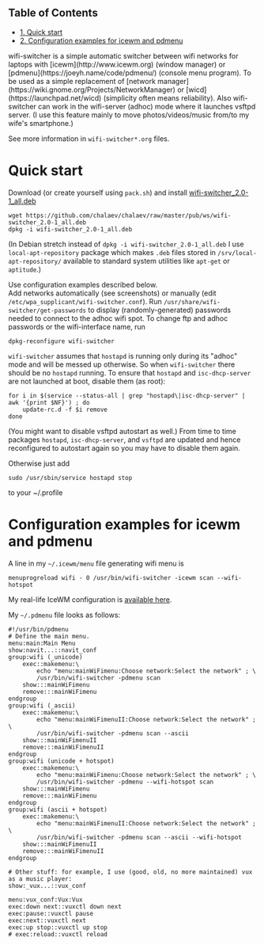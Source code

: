 <div id="table-of-contents">
<h2>Table of Contents</h2>
<div id="text-table-of-contents">
<ul>
<li><a href="#orgb863285">1. Quick start</a></li>
<li><a href="#orgee545b5">2. Configuration examples for icewm and pdmenu</a></li>
</ul>
</div>
</div>
wifi-switcher is a simple automatic switcher between wifi networks for laptops with
[icewm](http://www.icewm.org) (window manager) or [pdmenu](https://joeyh.name/code/pdmenu/) (console menu program).
To be used as a simple replacement of [network manager](https://wiki.gnome.org/Projects/NetworkManager) or [wicd](https://launchpad.net/wicd) (simplicity often means reliability).
Also wifi-switcher can work in the wifi-server (adhoc) mode where it launches vsftpd server.
(I use this feature mainly to move photos/videos/music from/to my wife's smartphone.)

See more information in `wifi-switcher*.org` files.


<a id="orgb863285"></a>

# Quick start

Download (or create yourself using `pack.sh`) and install [wifi-switcher\_2.0-1\_all.deb](https://github.com/chalaev/chalaev/raw/master/pub/ws/wifi-switcher_2.0-1_all.deb)

    wget https://github.com/chalaev/chalaev/raw/master/pub/ws/wifi-switcher_2.0-1_all.deb
    dpkg -i wifi-switcher_2.0-1_all.deb

(In Debian stretch instead of `dpkg -i wifi-switcher_2.0-1_all.deb`
I use `local-apt-repository` package which makes `.deb` files stored in
`/srv/local-apt-repository/` available to standard system utilities like
`apt-get` or `aptitude`.)

Use configuration examples described below.  
Add networks automatically (see screenshots) or manually (edit `/etc/wpa_supplicant/wifi-switcher.conf`).
Run `/usr/share/wifi-switcher/get-passwords` to display (randomly-generated) passwords needed to connect to the adhoc wifi spot.
To change ftp and adhoc passwords or the wifi-interface name, run

    dpkg-reconfigure wifi-switcher

`wifi-switcher` assumes that `hostapd` is running only during its "adhoc" mode and will be messed up otherwise.
So when `wifi-switcher` there should be no `hostapd` running.
To ensure that `hostapd` and `isc-dhcp-server` are not launched at boot, disable them (as root):

    for i in $(service --status-all | grep "hostapd\|isc-dhcp-server" | awk '{print $NF}') ; do
        update-rc.d -f $i remove
    done

(You might want to disable vsftpd autostart as well.)
From time to time packages `hostapd`,  `isc-dhcp-server`, and `vsftpd` are updated and hence reconfigured to autostart again so you
may have to disable them again.

Otherwise just add

    sudo /usr/sbin/service hostapd stop

to your ~/.profile


<a id="orgee545b5"></a>

# Configuration examples for icewm and pdmenu

A line in my `~/.icewm/menu` file generating wifi menu is

    menuprogreload wifi - 0 /usr/bin/wifi-switcher -icewm scan --wifi-hotspot

My real-life IceWM configuration is [available here](https://github.com/chalaev/chalaev/tree/master/pub/skel/dot.icewm).

My `~/.pdmenu` file looks as follows:

    #!/usr/bin/pdmenu
    # Define the main menu.
    menu:main:Main Menu
    show:navit...::navit_conf
    group:wifi (_unicode)
    	exec::makemenu:\
    		echo "menu:mainWiFimenu:Choose network:Select the network" ; \
    		/usr/bin/wifi-switcher -pdmenu scan
    	show:::mainWiFimenu
    	remove:::mainWiFimenu
    endgroup
    group:wifi (_ascii)
    	exec::makemenu:\
    		echo "menu:mainWiFimenuII:Choose network:Select the network" ; \
    		/usr/bin/wifi-switcher -pdmenu scan --ascii
    	show:::mainWiFimenuII
    	remove:::mainWiFimenuII
    endgroup
    group:wifi (unicode + hotspot)
    	exec::makemenu:\
    		echo "menu:mainWiFimenu:Choose network:Select the network" ; \
    		/usr/bin/wifi-switcher -pdmenu --wifi-hotspot scan
    	show:::mainWiFimenu
    	remove:::mainWiFimenu
    endgroup
    group:wifi (ascii + hotspot)
    	exec::makemenu:\
    		echo "menu:mainWiFimenuII:Choose network:Select the network" ; \
    		/usr/bin/wifi-switcher -pdmenu scan --ascii --wifi-hotspot
    	show:::mainWiFimenuII
    	remove:::mainWiFimenuII
    endgroup
    
    # Other stuff: for example, I use (good, old, no more maintained) vux as a music player:
    show:_vux...::vux_conf
    
    menu:vux_conf:Vux:Vux
    exec:down next::vuxctl down next
    exec:pause::vuxctl pause
    exec:next::vuxctl next
    exec:up stop::vuxctl up stop
    # exec:reload::vuxctl reload

